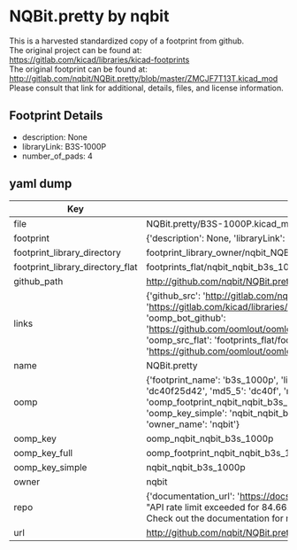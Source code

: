 # NQBit.pretty by nqbit  
This is a harvested standardized copy of a footprint from github.  
The original project can be found at:  
https://gitlab.com/kicad/libraries/kicad-footprints  
The original footprint can be found at:
http://gitlab.com/nqbit/NQBit.pretty/blob/master/ZMCJF7T13T.kicad_mod
Please consult that link for additional, details, files, and license information.  
## Footprint Details
* description: None  
* libraryLink: B3S-1000P  
* number_of_pads: 4  
## yaml dump  
| Key | Value |  
| --- | --- |  
| file | NQBit.pretty/B3S-1000P.kicad_mod |  
| footprint | {'description': None, 'libraryLink': 'B3S-1000P', 'number_of_pads': 4} |  
| footprint_library_directory | footprint_library_owner/nqbit_NQBit.pretty |  
| footprint_library_directory_flat | footprints_flat/nqbit_nqbit_b3s_1000p/working |  
| github_path | http://github.com/nqbit/NQBit.pretty/blob/master/B3S-1000P.kicad_mod |  
| links | {'github_src': 'http://gitlab.com/nqbit/NQBit.pretty/blob/master/ZMCJF7T13T.kicad_mod', 'github_src_repo': 'https://gitlab.com/kicad/libraries/kicad-footprints', 'oomp_bot': 'footprints/nqbit_nqbit_b3s_1000p/working', 'oomp_bot_github': 'https://github.com/oomlout/oomlout_oomp_footprint_bot/tree/main/footprints/nqbit_nqbit_b3s_1000p/working', 'oomp_src_flat': 'footprints_flat/footprints_flat/nqbit_nqbit_b3s_1000p/working', 'oomp_src_flat_github': 'https://github.com/oomlout/oomlout_oomp_footprint_src/tree/main/footprints_flat/nqbit_nqbit_b3s_1000p/working'} |  
| name | NQBit.pretty |  
| oomp | {'footprint_name': 'b3s_1000p', 'library_name': 'nqbit', 'md5': 'dc40f25d424d626df1e0eebf013d1df1', 'md5_10': 'dc40f25d42', 'md5_5': 'dc40f', 'md5_6': 'dc40f2', 'oomp_key': 'oomp_nqbit_nqbit_b3s_1000p', 'oomp_key_extra': 'oomp_footprint_nqbit_nqbit_b3s_1000p', 'oomp_key_full': 'oomp_footprint_nqbit_nqbit_b3s_1000p_dc40f2', 'oomp_key_simple': 'nqbit_nqbit_b3s_1000p', 'original_filename': 'NQBit.pretty/B3S-1000P.kicad_mod', 'owner_name': 'nqbit'} |  
| oomp_key | oomp_nqbit_nqbit_b3s_1000p |  
| oomp_key_full | oomp_footprint_nqbit_nqbit_b3s_1000p |  
| oomp_key_simple | nqbit_nqbit_b3s_1000p |  
| owner | nqbit |  
| repo | {'documentation_url': 'https://docs.github.com/rest/overview/resources-in-the-rest-api#rate-limiting', 'message': "API rate limit exceeded for 84.66.173.59. (But here's the good news: Authenticated requests get a higher rate limit. Check out the documentation for more details.)"} |  
| url | http://github.com/nqbit/NQBit.pretty |  

